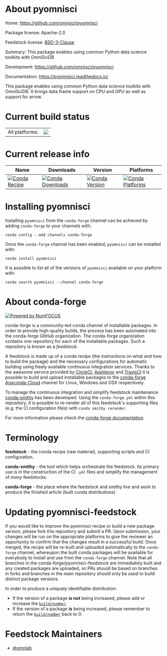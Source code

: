 About pyomnisci
===============

Home: https://github.com/omnisci/pyomnisci

Package license: Apache-2.0

Feedstock license: [BSD-3-Clause](https://github.com/conda-forge/pyomnisci-feedstock/blob/master/LICENSE.txt)

Summary: This package enables using common Python data science toolkits with OmniSciDB

Development: https://github.com/omniisci/pyomnisci

Documentation: https://pyomnisci.readthedocs.io/

This package enables using common Python data science toolkits with OmniSciDB. It brings
data frame support on CPU and GPU as well as support for arrow.


Current build status
====================


<table><tr><td>All platforms:</td>
    <td>
      <a href="https://dev.azure.com/conda-forge/feedstock-builds/_build/latest?definitionId=12335&branchName=master">
        <img src="https://dev.azure.com/conda-forge/feedstock-builds/_apis/build/status/pyomnisci-feedstock?branchName=master">
      </a>
    </td>
  </tr>
</table>

Current release info
====================

| Name | Downloads | Version | Platforms |
| --- | --- | --- | --- |
| [![Conda Recipe](https://img.shields.io/badge/recipe-pyomnisci-green.svg)](https://anaconda.org/conda-forge/pyomnisci) | [![Conda Downloads](https://img.shields.io/conda/dn/conda-forge/pyomnisci.svg)](https://anaconda.org/conda-forge/pyomnisci) | [![Conda Version](https://img.shields.io/conda/vn/conda-forge/pyomnisci.svg)](https://anaconda.org/conda-forge/pyomnisci) | [![Conda Platforms](https://img.shields.io/conda/pn/conda-forge/pyomnisci.svg)](https://anaconda.org/conda-forge/pyomnisci) |

Installing pyomnisci
====================

Installing `pyomnisci` from the `conda-forge` channel can be achieved by adding `conda-forge` to your channels with:

```
conda config --add channels conda-forge
```

Once the `conda-forge` channel has been enabled, `pyomnisci` can be installed with:

```
conda install pyomnisci
```

It is possible to list all of the versions of `pyomnisci` available on your platform with:

```
conda search pyomnisci --channel conda-forge
```


About conda-forge
=================

[![Powered by NumFOCUS](https://img.shields.io/badge/powered%20by-NumFOCUS-orange.svg?style=flat&colorA=E1523D&colorB=007D8A)](http://numfocus.org)

conda-forge is a community-led conda channel of installable packages.
In order to provide high-quality builds, the process has been automated into the
conda-forge GitHub organization. The conda-forge organization contains one repository
for each of the installable packages. Such a repository is known as a *feedstock*.

A feedstock is made up of a conda recipe (the instructions on what and how to build
the package) and the necessary configurations for automatic building using freely
available continuous integration services. Thanks to the awesome service provided by
[CircleCI](https://circleci.com/), [AppVeyor](https://www.appveyor.com/)
and [TravisCI](https://travis-ci.com/) it is possible to build and upload installable
packages to the [conda-forge](https://anaconda.org/conda-forge)
[Anaconda-Cloud](https://anaconda.org/) channel for Linux, Windows and OSX respectively.

To manage the continuous integration and simplify feedstock maintenance
[conda-smithy](https://github.com/conda-forge/conda-smithy) has been developed.
Using the ``conda-forge.yml`` within this repository, it is possible to re-render all of
this feedstock's supporting files (e.g. the CI configuration files) with ``conda smithy rerender``.

For more information please check the [conda-forge documentation](https://conda-forge.org/docs/).

Terminology
===========

**feedstock** - the conda recipe (raw material), supporting scripts and CI configuration.

**conda-smithy** - the tool which helps orchestrate the feedstock.
                   Its primary use is in the construction of the CI ``.yml`` files
                   and simplify the management of *many* feedstocks.

**conda-forge** - the place where the feedstock and smithy live and work to
                  produce the finished article (built conda distributions)


Updating pyomnisci-feedstock
============================

If you would like to improve the pyomnisci recipe or build a new
package version, please fork this repository and submit a PR. Upon submission,
your changes will be run on the appropriate platforms to give the reviewer an
opportunity to confirm that the changes result in a successful build. Once
merged, the recipe will be re-built and uploaded automatically to the
`conda-forge` channel, whereupon the built conda packages will be available for
everybody to install and use from the `conda-forge` channel.
Note that all branches in the conda-forge/pyomnisci-feedstock are
immediately built and any created packages are uploaded, so PRs should be based
on branches in forks and branches in the main repository should only be used to
build distinct package versions.

In order to produce a uniquely identifiable distribution:
 * If the version of a package **is not** being increased, please add or increase
   the [``build/number``](https://docs.conda.io/projects/conda-build/en/latest/resources/define-metadata.html#build-number-and-string).
 * If the version of a package **is** being increased, please remember to return
   the [``build/number``](https://docs.conda.io/projects/conda-build/en/latest/resources/define-metadata.html#build-number-and-string)
   back to 0.

Feedstock Maintainers
=====================

* [@xmnlab](https://github.com/xmnlab/)

